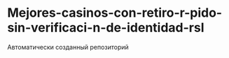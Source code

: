 # Mejores-casinos-con-retiro-r-pido-sin-verificaci-n-de-identidad-rsl
Автоматически созданный репозиторий

